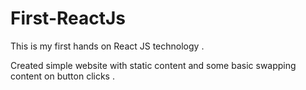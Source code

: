 # First-ReactJs

This is my first hands on React JS technology . 

Created simple website with static content and some basic swapping content on button clicks . 
